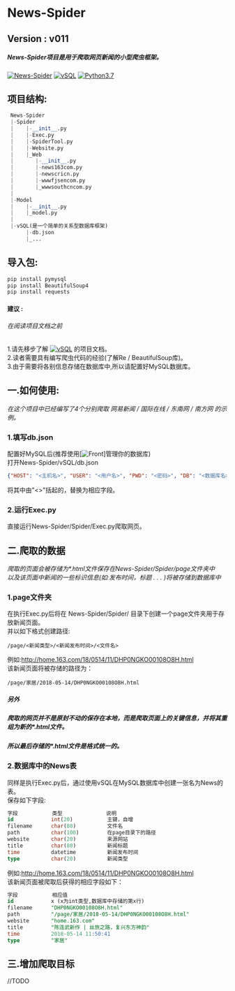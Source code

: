 # News-Spider
## Version : v011
##### News-Spider项目是用于爬取网页新闻的小型爬虫框架。
[![News-Spider](https://github.com/VoterLin/News-Spider)](https://github.com/VoterLin/News-Spider)
[![vSQL](https://www.python.org)](https://www.python.org)
[![Python3.7](https://pypi.python.org/pypi/pubnub/)](https://pypi.python.org/pypi/pubnub/)
## 项目结构:
```python
 News-Spider
 |-Spider
 |    |-__init__.py
 |    |-Exec.py
 |    |-SpiderTool.py
 |    |-Website.py
 |    |_Web
 |       |-__init__.py
 |       |-news163com.py
 |       |-newscricn.py
 |       |-wwwfjsencom.py
 |       |_wwwsouthcncom.py
 |    
 |-Model
 |    |-__init__.py
 |    |_model.py
 |    
 |-vSQL(是一个简单的关系型数据库框架)
      |-db.json
      |_...
```
## 导入包:
```cmd
pip install pymysql
pip install BeautifulSoup4
pip install requests
```
#### 建议 :
###### 在阅读项目文档之前
 1.请先移步了解 [![vSQL](https://www.python.org)](https://www.python.org) 的项目文档。<br />
 2.读者需要具有编写爬虫代码的经验(了解Re / BeautifulSoup库)。<br />
 3.由于需要将各别信息存储在数据库中,所以请配置好MySQL数据库。
 
## 一.如何使用:
_在这个项目中已经编写了4个分别爬取 网易新闻 / 国际在线 / 东南网 / 南方网 的示例。_
### 1.填写db.json
配置好MySQL后(推荐使用[![Front](http://www.mysqlfront.de/)]管理你的数据库)<br />
打开News-Spider/vSQL/db.json
```json
{"HOST": "<主机名>", "USER": "<用户名>", "PWD": "<密码>", "DB": "<数据库名>"}
```
将其中由"<>"括起的，替换为相应字段。
### 2.运行Exec.py
直接运行News-Spider/Spider/Exec.py爬取网页。

## 二.爬取的数据
_爬取的页面会被存储为*.html文件保存在News-Spider/Spider/page文件夹中<br />
以及该页面中新闻的一些标识信息(如:发布时间，标题 . . . )将被存储到数据库中_

### 1.page文件夹
在执行Exec.py后将在 News-Spider/Spider/ 目录下创建一个page文件夹用于存放新闻页面。<br />
并以如下格式创建路径:
```shell
/page/<新闻类型>/<新闻发布时间>/<文件名>
```
例如:http://home.163.com/18/0514/11/DHP0NGKO00108O8H.html <br />
该新闻页面将被存储的路径为：
```shell
/page/家居/2018-05-14/DHP0NGKO00108O8H.html
```
##### 另外
##### 爬取的网页并不是原封不动的保存在本地，而是爬取页面上的关键信息，并将其重组为新的*.html文件。
##### 所以最后存储的*.html文件是格式统一的。

### 2.数据库中的News表
同样是执行Exec.py后，通过使用vSQL在MySQL数据库中创建一张名为News的表。</br>
保存如下字段:
```sql
字段           类型              说明
id            int(20)           主键，自增
filename      char(80)          文件名
path          char(100)         在page目录下的路径
website       char(20)          来源网站
title         char(80)          新闻标题
time          datetime          新闻发布时间
type          char(20)          新闻类型
```
例如:http://home.163.com/18/0514/11/DHP0NGKO00108O8H.html <br />
该新闻页面被爬取后获得的相应字段如下：
```sql
字段           相应值
id            x (x为int类型,数据库中存储的第x行)
filename      "DHP0NGKO00108O8H.html"
path          "/page/家居/2018-05-14/DHP0NGKO00108O8H.html"
website       "home.163.com"
title         "陈连武新作 | 丝旅之路，复兴东方神韵"
time          2018-05-14 11:50:41
type          "家居"
```

## 三.增加爬取目标
//TODO
